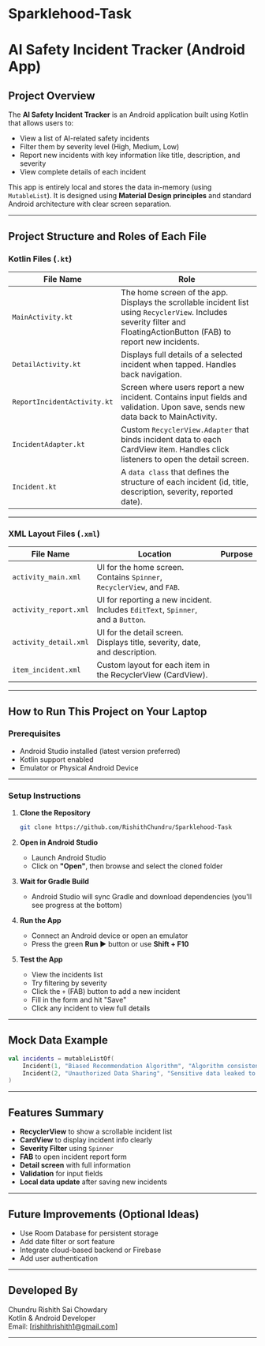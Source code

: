 # Sparklehood-Task

#  AI Safety Incident Tracker (Android App)

##  Project Overview

The **AI Safety Incident Tracker** is an Android application built using Kotlin that allows users  to:

- View a list of AI-related safety incidents
- Filter them by severity level (High, Medium, Low)
- Report new incidents with key information like title, description, and severity
- View complete details of each incident

This app is entirely local and stores the data in-memory (using `MutableList`). It is designed using **Material Design principles** and standard Android architecture with clear screen separation.

---

## Project Structure and Roles of Each File

### Kotlin Files (`.kt`)

| File Name | Role |
|-----------|------|
| `MainActivity.kt` | The home screen of the app. Displays the scrollable incident list using `RecyclerView`. Includes severity filter and FloatingActionButton (FAB) to report new incidents. |
| `DetailActivity.kt` | Displays full details of a selected incident when tapped. Handles back navigation. |
| `ReportIncidentActivity.kt` | Screen where users report a new incident. Contains input fields and validation. Upon save, sends new data back to MainActivity. |
| `IncidentAdapter.kt` |  Custom `RecyclerView.Adapter` that binds incident data to each CardView item. Handles click listeners to open the detail screen. |
| `Incident.kt` | A `data class` that defines the structure of each incident (id, title, description, severity, reported date). |

---

### XML Layout Files (`.xml`)

| File Name | Location | Purpose |
|-----------|----------|---------|
| `activity_main.xml` | UI for the home screen. Contains `Spinner`, `RecyclerView`, and `FAB`. |
| `activity_report.xml` | UI for reporting a new incident. Includes `EditText`, `Spinner`, and a `Button`. |
| `activity_detail.xml` | UI for the detail screen. Displays title, severity, date, and description. |
| `item_incident.xml` | Custom layout for each item in the RecyclerView (CardView). |

---

## How to Run This Project on Your Laptop

### Prerequisites
- Android Studio installed (latest version preferred)
- Kotlin support enabled
- Emulator or Physical Android Device

---

### Setup Instructions

1. **Clone the Repository**
   ```bash
   git clone https://github.com/RishithChundru/Sparklehood-Task
   ```

2. **Open in Android Studio**
   - Launch Android Studio
   - Click on **"Open"**, then browse and select the cloned folder

3. **Wait for Gradle Build**
   - Android Studio will sync Gradle and download dependencies (you'll see progress at the bottom)

4. **Run the App**
   - Connect an Android device or open an emulator
   - Press the green **Run ▶️** button or use **Shift + F10**

5. **Test the App**
   - View the incidents list
   - Try filtering by severity
   - Click the `+` (FAB) button to add a new incident
   - Fill in the form and hit "Save"
   - Click any incident to view full details

---

## Mock Data Example

```kotlin
val incidents = mutableListOf(
    Incident(1, "Biased Recommendation Algorithm", "Algorithm consistently favored...", "Medium", "2025-03-15T10:00:00Z"),
    Incident(2, "Unauthorized Data Sharing", "Sensitive data leaked to third party.", "High", "2025-03-18T14:45:00Z")
)
```

---

## Features Summary

- **RecyclerView** to show a scrollable incident list
- **CardView** to display incident info clearly
- **Severity Filter** using `Spinner`
- **FAB** to open incident report form
- **Detail screen** with full information
- **Validation** for input fields
- **Local data update** after saving new incidents

---

## Future Improvements (Optional Ideas)

- Use Room Database for persistent storage
- Add date filter or sort feature
- Integrate cloud-based backend or Firebase
- Add user authentication

---

## Developed By

Chundru Rishith Sai Chowdary  
Kotlin & Android Developer  
Email: [rishithrishith1@gmail.com]

---


